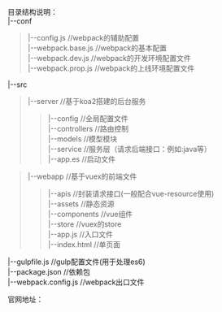 目录结构说明：  
|--conf  
> |--config.js //webpack的辅助配置  
	|--webpack.base.js	//webpack的基本配置   
	|--webpack.dev.js	//webpack的开发环境配置文件   
	|--webpack.prop.js	//webpack的上线环境配置文件   

|--src   
> |--server	//基于koa2搭建的后台服务   
>> |--config	//全局配置文件  
		|--controllers	//路由控制  
		|--models	//模型模块  
		|--service	//服务层（请求后端接口：例如:java等）  
		|--app.es	//启动文件  

>|--webapp	//基于vuex的前端文件  
>>|--apis //封装请求接口(一般配合vue-resource使用)  
		|--assets	//静态资源  
		|--components //vue组件  
		|--store //vuex的store  
		|--app.js //入口文件  
		|--index.html //单页面  

|--gulpfile.js	//gulp配置文件(用于处理es6)  
|--package.json	//依赖包  
|--webpack.config.js	//webpack出口文件  

官网地址：
